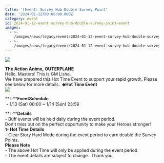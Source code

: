 ```yaml
---
title: '[Event] Survey Hub Double Survey Point'
date: '2024-01-12T00:00:00.000Z'
category: event
id: 2024-01-12-event-survey-hub-double-survey-point-event
images:
  - >-
    /images/news/legacy/event/2024-01-12-event-survey-hub-double-survey-point-event/9d8417b3ad9044c1b1f3c6cb737079a6.webp
  - >-
    /images/news/legacy/event/2024-01-12-event-survey-hub-double-survey-point-event/9c0739093eaa4fd68fff01e3ab04185d_002.webp
---
```


![](/images/news/legacy/event/2024-01-12-event-survey-hub-double-survey-point-event/9d8417b3ad9044c1b1f3c6cb737079a6.webp)  
  
**The Action Anime,** **OUTERPLANE**  
Hello, Masters! This is GM Lisha.  
We have prepared this Hot Time Event to support your rapid growth. Please see below for more details.  **◈Hot Time Event**  
![](/images/news/legacy/event/2024-01-12-event-survey-hub-double-survey-point-event/9c0739093eaa4fd68fff01e3ab04185d_002.webp)  
  
**✨****EventSchedule**  
 - 1/13 (Sat) 00:00 ~ 1/14 (Sun) 23:59

  
**✨****Details**  
\- Buff events will be held daily during the event period.  
Don't miss out on the perfect opportunity to make your Heroes stronger! **✨** **Hot Time Details**  
\- Clear Story Hard Mode during the event period to earn double the Survey Points.  
**Please Note**  
\- The above Hot Time will only be applied during the event period.  
\- The event details are subject to change.  Thank you.
